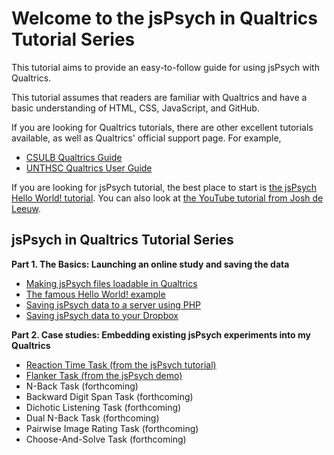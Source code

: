# Welcome to the jsPsych in Qualtrics Tutorial Series

This tutorial aims to provide an easy-to-follow guide for using jsPsych with Qualtrics. 

This tutorial assumes that readers are familiar with Qualtrics and have a basic understanding of HTML, CSS, JavaScript, and GitHub.

If you are looking for Qualtrics tutorials, there are other excellent tutorials available, as well as Qualtrics' official support page. For example,

* [CSULB Qualtrics Guide](https://csulb.libguides.com/qualtrics/)
* [UNTHSC Qualtrics User Guide](https://www.unthsc.edu/center-for-innovative-learning/qualtrics-user-guide/)

If you are looking for jsPsych tutorial, the best place to start is [the jsPsych Hello World! tutorial](https://www.jspsych.org/tutorials/hello-world/). You can also look at [the YouTube tutorial from Josh de Leeuw](https://www.youtube.com/playlist?list=PLnfo1lBY1P2Mf_o6rV5wiqqn92Mw3UTGh).

<h2>jsPsych in Qualtrics Tutorial Series</h2>

**Part 1. The Basics: Launching an online study and saving the data**

* [Making jsPsych files loadable in Qualtrics](https://kywch.github.io/jsPsych-in-Qualtrics/github-pages/)
* [The famous Hello World! example](https://kywch.github.io/jsPsych-in-Qualtrics/hello-world/)
* [Saving jsPsych data to a server using PHP](https://kywch.github.io/jsPsych-in-Qualtrics/save-php/)
* [Saving jsPsych data to your Dropbox](https://kywch.github.io/jsPsych-in-Qualtrics/save-dropbox/)

**Part 2. Case studies: Embedding existing jsPsych experiments into my Qualtrics**

* [Reaction Time Task (from the jsPsych tutorial)](https://kywch.github.io/jsPsych-in-Qualtrics/rt-task/)
* [Flanker Task (from the jsPsych demo)](https://kywch.github.io/jsPsych-in-Qualtrics/flanker/)
* N-Back Task (forthcoming)
* Backward Digit Span Task (forthcoming)
* Dichotic Listening Task (forthcoming)
* Dual N-Back Task (forthcoming)
* Pairwise Image Rating Task (forthcoming)
* Choose-And-Solve Task (forthcoming)
